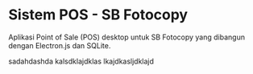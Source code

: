 # Sistem POS -  ﻿SB Fotocopy

Aplikasi Point of Sale (POS) desktop untuk SB Fotocopy yang dibangun dengan Electron.js dan SQLite.

sadahdashda
kalsdklajdklas
lkajdkasljdklajd
